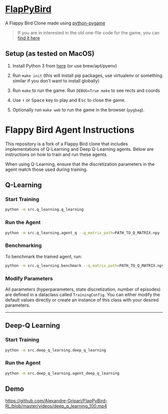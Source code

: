 [FlapPyBird](https://sourabhv.github.io/FlapPyBird)
===============

A Flappy Bird Clone made using [python-pygame][pygame]

> If you are in interested in the old one-file code for the game, you can [find it here][one-file-game]

[pygame]: http://www.pygame.org
[one-file-game]: https://github.com/sourabhv/FlapPyBird/blob/038359dc6122f8d851e816ddb3e7d28229d585e5/flappy.py


Setup (as tested on MacOS)
---------------------------

1. Install Python 3 from [here](https://www.python.org/download/releases/) (or use brew/apt/pyenv)

2. Run `make init` (this will install pip packages, use virtualenv or something similar if you don't want to install globally)

3. Run `make` to run the game. Run `DEBUG=True make` to see rects and coords

4. Use <kbd>&uarr;</kbd> or <kbd>Space</kbd> key to play and <kbd>Esc</kbd> to close the game.

5. Optionally run `make web` to run the game in the browser (`pygbag`).


# Flappy Bird Agent Instructions

This repository is a fork of a Flappy Bird clone that includes implementations of Q-Learning and Deep Q-Learning agents. Below are instructions on how to train and run these agents.

When using Q-Learning, ensure that the discretization parameters in the agent match those used during training.

## Q-Learning

### Start Training
```bash
python -m src.q_learning.q_learning
````

### Run the Agent

```bash
python -m src.q_learning.agent_q --q_matrix_path=PATH_TO_Q_MATRIX.npy
```

### Benchmarking

To benchmark the trained agent, run:

```bash
python -m src.q_learning.benchmark --q_matrix_path=PATH_TO_Q_MATRIX.npy --benchmark
```

### Modify Parameters

All parameters (hyperparameters, state discretization, number of episodes) are defined in a dataclass called `TrainingConfig`. You can either modify the default values directly or create an instance of this class with your desired parameters.

---

## Deep-Q Learning

### Start Training

```bash
python -m src.deep_q_learning.deep_q_learning
```

### Run the Agent

```bash
python -m src.deep_q_learning.agent_deep_q_learning
```

Demo
----------

https://github.com/Alexandre-Gripari/FlapPyBird-RL/blob/master/videos/deep_q_learning_100.mp4
